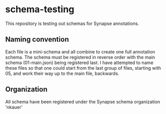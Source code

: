 # schema-testing

This repository is testing out schemas for Synapse annotations.

## Naming convention

Each file is a mini-schema and all combine to create one full annotation schema. The schema must be registered in reverse order with the main schema (01-main.json) being registered last. I have attempted to name these files so that one could start from the last group of files, starting with 05, and work their way up to the main file, backwards.

## Organization

All schema have been registered under the Synapse schema organization 'nkauer'